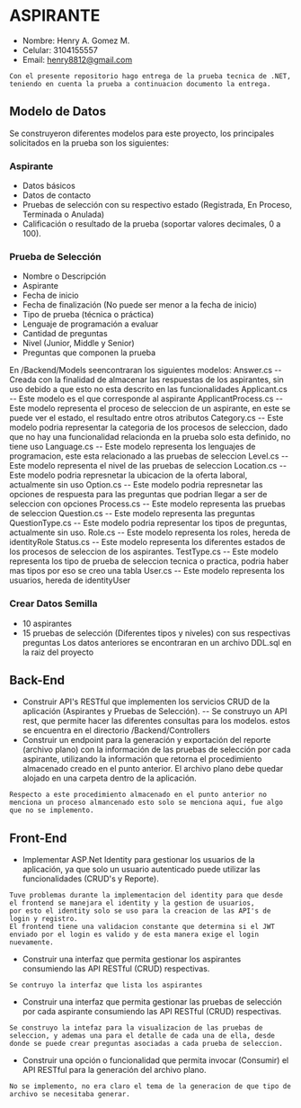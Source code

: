 
# ASPIRANTE
- Nombre:   Henry A. Gomez M.
- Celular:  3104155557
- Email:    henry8812@gmail.com 

```
Con el presente repositorio hago entrega de la prueba tecnica de .NET, teniendo en cuenta la prueba a continuacion documento la entrega.
```

## Modelo de Datos

Se construyeron diferentes modelos para este proyecto, los principales solicitados en la prueba son los siguientes:

### Aspirante
- Datos básicos
- Datos de contacto
- Pruebas de selección con su respectivo estado (Registrada, En Proceso, Terminada o Anulada)
- Calificación o resultado de la prueba (soportar valores decimales, 0 a 100).

### Prueba de Selección
- Nombre o Descripción
- Aspirante
- Fecha de inicio
- Fecha de finalización (No puede ser menor a la fecha de inicio)
- Tipo de prueba (técnica o práctica)
- Lenguaje de programación a evaluar
- Cantidad de preguntas
- Nivel (Junior, Middle y Senior)
- Preguntas que componen la prueba

En /Backend/Models seencontraran los siguientes modelos:
Answer.cs               --  Creada con la finalidad de almacenar las respuestas de los aspirantes, sin uso debido a que esto no esta descrito en las funcionalidades
Applicant.cs            --  Este modelo es el que corresponde al aspirante
ApplicantProcess.cs     --  Este modelo representa el proceso de seleccion de un aspirante, en este se puede ver el estado, el resultado entre otros atributos 
Category.cs             --  Este modelo podria representar la categoria de los procesos de seleccion, dado que no hay una funcionalidad relacionda en la prueba solo esta definido, no tiene uso
Language.cs             --  Este modelo representa los lenguajes de programacion, este esta relacionado a las pruebas de seleccion
Level.cs                --  Este modelo representa el nivel de las pruebas de seleccion 
Location.cs             --  Este modelo podria represnetar la ubicacion de la oferta laboral, actualmente sin uso
Option.cs               --  Este modelo podria represnetar las opciones de respuesta para las preguntas que podrian llegar a ser de seleccion con opciones
Process.cs              --  Este modelo representa las pruebas de seleccion
Question.cs             --  Este modelo representa las preguntas
QuestionType.cs         --  Este modelo podria representar los tipos de preguntas, actualmente sin uso.
Role.cs                 --  Este modelo representa los roles, hereda de identityRole
Status.cs               --  Este modelo representa los diferentes estados de los procesos de seleccion de los aspirantes.
TestType.cs             --  Este modelo representa los tipo de prueba de seleccion tecnica o practica, podria haber mas tipos por eso se creo una tabla
User.cs                 --  Este modelo representa los usuarios, hereda de identityUser

### Crear Datos Semilla
- 10 aspirantes 
- 15 pruebas de selección (Diferentes tipos y niveles) con sus respectivas preguntas
Los datos anteriores se encontraran en un archivo DDL.sql en la raiz del proyecto

## Back-End
- Construir API's RESTful que implementen los servicios CRUD de la aplicación (Aspirantes y Pruebas de Selección).
-- Se construyo un API rest, que permite hacer las diferentes consultas para los modelos. estos se encuentra en el directorio /Backend/Controllers
- Construir un endpoint para la generación y exportación del reporte (archivo plano) con la información de las pruebas de selección por cada aspirante, utilizando la información que retorna el procedimiento almacenado creado en el punto anterior. El archivo plano debe quedar alojado en una carpeta dentro de la aplicación.
```
Respecto a este procedimiento almacenado en el punto anterior no menciona un proceso almancenado esto solo se menciona aqui, fue algo que no se implemento.
```


## Front-End
- Implementar ASP.Net Identity para gestionar los usuarios de la aplicación, ya que solo un usuario autenticado puede utilizar las funcionalidades (CRUD's y Reporte).
```
Tuve problemas durante la implementacion del identity para que desde el frontend se manejara el identity y la gestion de usuarios,
por esto el identity solo se uso para la creacion de las API's de login y registro.
El frontend tiene una validacion constante que determina si el JWT enviado por el login es valido y de esta manera exige el login nuevamente.
```

- Construir una interfaz que permita gestionar los aspirantes consumiendo las API RESTful (CRUD) respectivas.
```
Se contruyo la interfaz que lista los aspirantes
```

- Construir una interfaz que permita gestionar las pruebas de selección por cada aspirante consumiendo las API RESTful (CRUD) respectivas.
```
Se construyo la intefaz para la visualizacion de las pruebas de seleccion, y ademas una para el detalle de cada una de ella, desde donde se puede crear preguntas asociadas a cada prueba de seleccion.
```

- Construir una opción o funcionalidad que permita invocar (Consumir) el API RESTful para la generación del archivo plano.
```
No se implemento, no era claro el tema de la generacion de que tipo de archivo se necesitaba generar.
```

